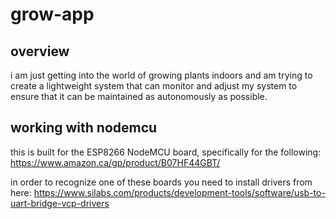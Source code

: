 # grow-app

## overview
i am just getting into the world of growing plants indoors and am trying to create a 
lightweight system that can monitor and adjust my system to ensure that it can be 
maintained as autonomously as possible.

## working with nodemcu 
this is built for the ESP8266 NodeMCU board, specifically for the following:
https://www.amazon.ca/gp/product/B07HF44GBT/

in order to recognize one of these boards you need to install drivers from here:
https://www.silabs.com/products/development-tools/software/usb-to-uart-bridge-vcp-drivers

